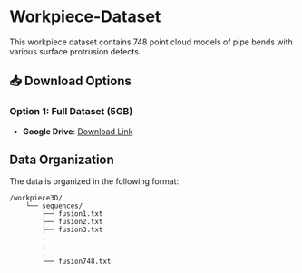 # Workpiece-Dataset

This workpiece dataset contains 748 point cloud models of pipe bends with various surface protrusion defects.

## 📥 Download Options
### Option 1: Full Dataset (5GB)
- **Google Drive**: [Download Link](https://drive.google.com/...)  

  
## Data Organization

The data is organized in the following format:

```text
/workpiece3D/
    └── sequences/
        ├── fusion1.txt
        ├── fusion2.txt
        ├── fusion3.txt
        .
        .
        .
        └── fusion748.txt
```

